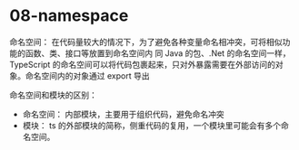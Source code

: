 # 08-namespace
命名空间：
在代码量较大的情况下，为了避免各种变量命名相冲突，可将相似功能的函数、类、接口等放置到命名空间内
同 Java 的包、.Net 的命名空间一样， TypeScript 的命名空间可以将代码包裹起来，只对外暴露需要在外部访问的对象。命名空间内的对象通过 export 导出

命名空间和模块的区别：
- 命名空间： 内部模块，主要用于组织代码，避免命名冲突
- 模块： ts 的外部模块的简称，侧重代码的复用，一个模块里可能会有多个命名空间。
